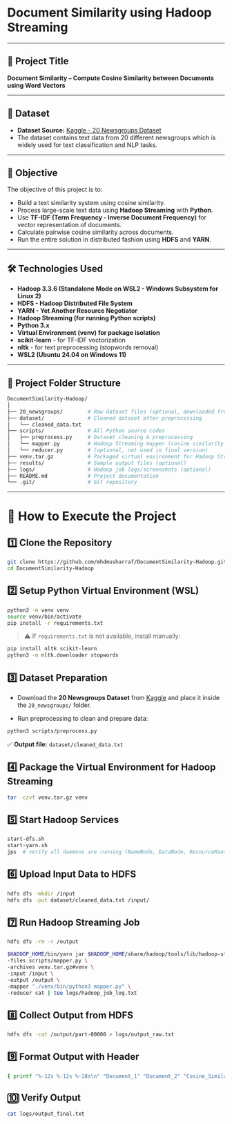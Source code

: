 # Document Similarity using Hadoop Streaming

---

## 📌 Project Title

**Document Similarity – Compute Cosine Similarity between Documents using Word Vectors**

---

## 📂 Dataset

- **Dataset Source:** [Kaggle - 20 Newsgroups Dataset](https://www.kaggle.com/datasets/crawford/20-newsgroups)
- The dataset contains text data from 20 different newsgroups which is widely used for text classification and NLP tasks.

---

## 🎯 Objective

The objective of this project is to:

- Build a text similarity system using cosine similarity.
- Process large-scale text data using **Hadoop Streaming** with **Python**.
- Use **TF-IDF (Term Frequency - Inverse Document Frequency)** for vector representation of documents.
- Calculate pairwise cosine similarity across documents.
- Run the entire solution in distributed fashion using **HDFS** and **YARN**.

---

## 🛠 Technologies Used

- **Hadoop 3.3.6 (Standalone Mode on WSL2 - Windows Subsystem for Linux 2)**
- **HDFS - Hadoop Distributed File System**
- **YARN - Yet Another Resource Negotiator**
- **Hadoop Streaming (for running Python scripts)**
- **Python 3.x**
- **Virtual Environment (venv) for package isolation**
- **scikit-learn** - for TF-IDF vectorization
- **nltk** - for text preprocessing (stopwords removal)
- **WSL2 (Ubuntu 24.04 on Windows 11)**

---

## 📑 Project Folder Structure

```bash
DocumentSimilarity-Hadoop/
│
├── 20_newsgroups/        # Raw dataset files (optional, downloaded from Kaggle)
├── dataset/              # Cleaned dataset after preprocessing
│   └── cleaned_data.txt
├── scripts/              # All Python source codes
│   ├── preprocess.py     # Dataset cleaning & preprocessing
│   └── mapper.py         # Hadoop Streaming mapper (cosine similarity calculation)
│   └── reducer.py        # (optional, not used in final version)
├── venv.tar.gz           # Packaged virtual environment for Hadoop Streaming
├── results/              # Sample output files (optional)
├── logs/                 # Hadoop job logs/screenshots (optional)
├── README.md             # Project documentation
└── .git/                 # Git repository
```

---

# 🚀 How to Execute the Project

## 1️⃣ Clone the Repository

```bash
git clone https://github.com/mhdmusharraf/DocumentSimilarity-Hadoop.git
cd DocumentSimilarity-Hadoop
```

## 2️⃣ Setup Python Virtual Environment (WSL)

```bash
python3 -m venv venv
source venv/bin/activate
pip install -r requirements.txt
```

> ⚠️ If `requirements.txt` is not available, install manually:

```bash
pip install nltk scikit-learn
python3 -m nltk.downloader stopwords
```

## 3️⃣ Dataset Preparation

- Download the **20 Newsgroups Dataset** from [Kaggle](https://www.kaggle.com/) and place it inside the `20_newsgroups/` folder.

- Run preprocessing to clean and prepare data:

```bash
python3 scripts/preprocess.py
```

✅ **Output file:** `dataset/cleaned_data.txt`

## 4️⃣ Package the Virtual Environment for Hadoop Streaming

```bash
tar -czvf venv.tar.gz venv
```

## 5️⃣ Start Hadoop Services

```bash
start-dfs.sh
start-yarn.sh
jps  # verify all daemons are running (NameNode, DataNode, ResourceManager, NodeManager)
```

## 6️⃣ Upload Input Data to HDFS

```bash
hdfs dfs -mkdir /input
hdfs dfs -put dataset/cleaned_data.txt /input/
```

## 7️⃣ Run Hadoop Streaming Job

```bash
hdfs dfs -rm -r /output

$HADOOP_HOME/bin/yarn jar $HADOOP_HOME/share/hadoop/tools/lib/hadoop-streaming-3.3.6.jar \
-files scripts/mapper.py \
-archives venv.tar.gz#venv \
-input /input \
-output /output \
-mapper "./venv/bin/python3 mapper.py" \
-reducer cat | tee logs/hadoop_job_log.txt
```

## 8️⃣ Collect Output from HDFS

```bash
hdfs dfs -cat /output/part-00000 > logs/output_raw.txt
```

## 9️⃣ Format Output with Header

```bash
{ printf "%-12s %-12s %-18s\n" "Document_1" "Document_2" "Cosine_Similarity"; cat logs/output_raw.txt; } > logs/output_final.txt
```

## 🔟 Verify Output

```bash
cat logs/output_final.txt
```

